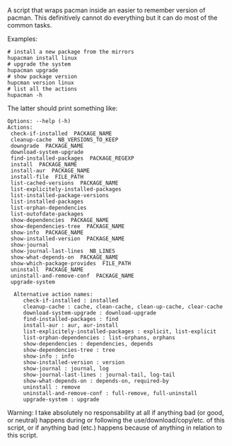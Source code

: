 A script that wraps pacman inside an easier to remember version of pacman. This definitively cannot do everything but it can do most of the common tasks.

Examples:
```
# install a new package from the mirrors
hupacman install linux
# upgrade the system
hupacman upgrade
# show package version
hupcman version linux
# list all the actions
hupacman -h
```

The latter should print something like:
```
Options: --help (-h)
Actions:
 check-if-installed  PACKAGE_NAME
 cleanup-cache  NB_VERSIONS_TO_KEEP
 downgrade  PACKAGE_NAME
 download-system-upgrade 
 find-installed-packages  PACKAGE_REGEXP
 install  PACKAGE_NAME
 install-aur  PACKAGE_NAME
 install-file  FILE_PATH
 list-cached-versions  PACKAGE_NAME
 list-explicitely-installed-packages 
 list-installed-package-versions 
 list-installed-packages 
 list-orphan-dependencies 
 list-outofdate-packages 
 show-dependencies  PACKAGE_NAME
 show-dependencies-tree  PACKAGE_NAME
 show-info  PACKAGE_NAME
 show-installed-version  PACKAGE_NAME
 show-journal 
 show-journal-last-lines  NB_LINES
 show-what-depends-on  PACKAGE_NAME
 show-which-package-provides  FILE_PATH
 uninstall  PACKAGE_NAME
 uninstall-and-remove-conf  PACKAGE_NAME
 upgrade-system 

  Alternative action names:
     check-if-installed : installed
     cleanup-cache : cache, clean-cache, clean-up-cache, clear-cache
     download-system-upgrade : download-upgrade
     find-installed-packages : find
     install-aur : aur, aur-install
     list-explicitely-installed-packages : explicit, list-explicit
     list-orphan-dependencies : list-orphans, orphans
     show-dependencies : dependencies, depends
     show-dependencies-tree : tree
     show-info : info
     show-installed-version : version
     show-journal : journal, log
     show-journal-last-lines : journal-tail, log-tail
     show-what-depends-on : depends-on, required-by
     uninstall : remove
     uninstall-and-remove-conf : full-remove, full-uninstall
     upgrade-system : upgrade
```

Warning: I take absolutely no responsability at all if anything bad (or good, or neutral) happens during or following the use/download/copy/etc. of this script, or if anything bad (etc.) happens because of anything in relation to this script.





